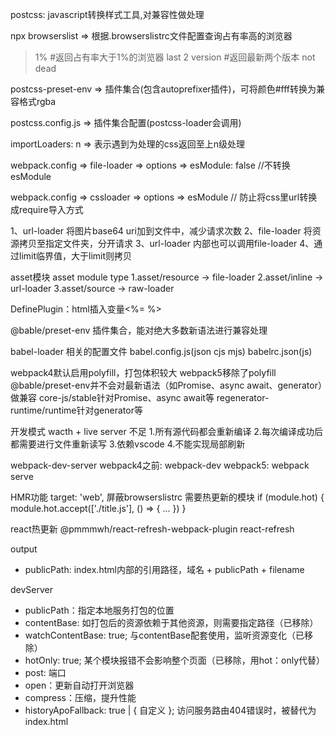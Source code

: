 postcss: javascript转换样式工具,对兼容性做处理

npx browserslist => 根据.browserslistrc文件配置查询占有率高的浏览器
> 1%  #返回占有率大于1%的浏览器
last 2 version #返回最新两个版本
not dead

postcss-preset-env => 插件集合(包含autoprefixer插件)，可将颜色#fff转换为兼容格式rgba 

postcss.config.js => 插件集合配置(postcss-loader会调用)

importLoaders: n => 表示遇到为处理的css返回至上n级处理

webpack.config => file-loader => options => esModule: false //不转换esModule

webpack.config => cssloader => options => esModule // 防止将css里url转换成require导入方式


[ext]: 扩展名
[name]: 文件名
[hash]: 文件内容
[contentHash]: 根据文件内容生成哈希
[hash<length>]: 自定义哈希长度
[path]: 路径


1、url-loader 将图片base64 uri加到文件中，减少请求次数
2、file-loader 将资源拷贝至指定文件夹，分开请求
3、url-loader 内部也可以调用file-loader
4、通过limit临界值，大于limit则拷贝

asset模块
asset module type
1.asset/resource -> file-loader
2.asset/inline -> url-loader
3.asset/source -> raw-loader

DefinePlugin：html插入变量<%= %>

@bable/preset-env 插件集合，能对绝大多数新语法进行兼容处理

babel-loader 相关的配置文件
babel.config.js(json cjs mjs)
babelrc.json(js)

webpack4默认启用polyfill，打包体积较大
webpack5移除了polyfill
@bable/preset-env并不会对最新语法（如Promise、async await、generator）做兼容
core-js/stable针对Promise、async await等
regenerator-runtime/runtime针对generator等

开发模式
wacth + live server
不足
1.所有源代码都会重新编译
2.每次编译成功后都需要进行文件重新读写
3.依赖vscode
4.不能实现局部刷新

webpack-dev-server
webpack4之前: webpack-dev
webpack5: webpack serve

HMR功能
target: 'web', 屏蔽browserslistrc
需要热更新的模块
if (module.hot) {
    module.hot.accept(['./title.js'], () => {
        ...
    })
}

react热更新
@pmmmwh/react-refresh-webpack-plugin
react-refresh

output
- publicPath: index.html内部的引用路径，域名 + publicPath + filename

devServer
- publicPath：指定本地服务打包的位置
- contentBase: 如打包后的资源依赖于其他资源，则需要指定路径（已移除）
- watchContentBase: true; 与contentBase配套使用，监听资源变化（已移除）
- hotOnly: true; 某个模块报错不会影响整个页面（已移除，用hot：only代替）
- post: 端口
- open：更新自动打开浏览器
- compress：压缩，提升性能
- historyApoFallback: true | { 自定义 }; 访问服务路由404错误时，被替代为index.html